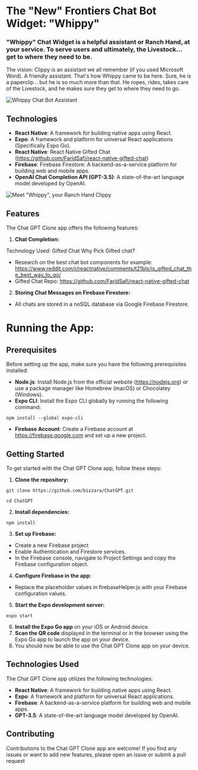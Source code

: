 # The "New" Frontiers Chat Bot Widget:  "Whippy"
### "Whippy" Chat Widget is a helpful assistant or Ranch Hand, at your service. To serve users and ultimately, the Livestock... get to where they need to be.  

The vision:  Clippy is an assistant we all remember (if you used Microsoft Word).  A friendly assistant.  That's how Whippy came to be here.  Sure, he is a paperclip... but he is so much more than that.  He ropes, rides, takes care of the Livestock, and he makes sure they get to where they need to go.  

![Whippy Chat Bot Assistant](https://ibb.co/5MJTzFC)

## Technologies

-   **React Native**: A framework for building native apps using React.
-   **Expo**: A framework and platform for universal React applications (Specifically Expo Go).
-   **React Native**: React Native Gifted Chat (https://github.com/FaridSafi/react-native-gifted-chat)
-   **Firebase**: Firebase Firestore: A backend-as-a-service platform for building web and mobile apps.
-   **OpenAI Chat Completion API (GPT-3.5)**: A state-of-the-art language model developed by OpenAI.

![Meet "Whippy", your Ranch Hand Clippy]([https://i.ibb.co/RcNyyT6/chatgpt.png](https://drive.google.com/file/d/1PrCkEH2LUo1qkqSTvgIwaoaBzNggRlEL/preview))

## Features

The Chat GPT Clone app offers the following features:

1. **Chat Completion:**

Technology Used:  Gifted Chat
Why Pick Gifted chat?
-   Research on the best chat bot components for example: https://www.reddit.com/r/reactnative/comments/t21bls/is_gifted_chat_the_best_way_to_go/
-   Gifted Chat Repo: https://github.com/FaridSafi/react-native-gifted-chat

2. **Storing Chat Messages on Firebase Firestore:**

-  All chats are stored in a noSQL database via Google Firebase Firestore.  



# Running the App:

## Prerequisites

Before setting up the app, make sure you have the following prerequisites installed:

-   **Node.js**: Install Node.js from the official website (https://nodejs.org) or use a package manager like Homebrew (macOS) or Chocolatey (Windows).
-   **Expo CLI**: Install the Expo CLI globally by running the following command:

```shell
npm install --global expo-cli

```

-   **Firebase Account**: Create a Firebase account at https://firebase.google.com and set up a new project.

## Getting Started

To get started with the Chat GPT Clone app, follow these steps:

1. **Clone the repository:**

```shell
git clone https://github.com/bizzara/ChatGPT.git

cd ChatGPT
```

2. **Install dependencies:**

```shell
npm install
```

3. **Set up Firebase:**

-   Create a new Firebase project
-   Enable Authentication and Firestore services.
-   In the Firebase console, navigate to Project Settings and copy the Firebase configuration object.

4. **Configure Firebase in the app:**

-   Replace the placeholder values in firebaseHelper.js with your Firebase configuration values.

5. **Start the Expo development server:**

```shell
expo start
```

6. **Install the Expo Go app** on your iOS or Android device.
7. **Scan the QR code** displayed in the terminal or in the browser using the Expo Go app to launch the app on your device.
8. You should now be able to use the Chat GPT Clone app on your device.

## Technologies Used

The Chat GPT Clone app utilizes the following technologies:

-   **React Native**: A framework for building native apps using React.
-   **Expo**: A framework and platform for universal React applications.
-   **Firebase**: A backend-as-a-service platform for building web and mobile apps.
-   **GPT-3.5**: A state-of-the-art language model developed by OpenAI.

## Contributing

Contributions to the Chat GPT Clone app are welcome! If you find any issues or want to add new features, please open an issue or submit a pull request
